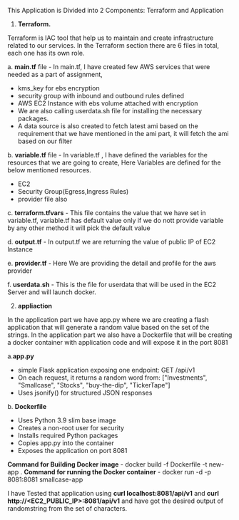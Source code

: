 This Application is Divided into 2 Components:  Terraform and Application

1. **Terraform.**

Terraform is IAC tool that help us to maintain and create infrastructure related to our services.
In the Terraform section there are 6 files in total, each one has its own role.

a. **main.tf** file - In main.tf,  I have created few AWS services that were needed as a part of assignment,
   - kms_key for ebs encryption
   - security group with inbound and outbound rules defined
   - AWS EC2 Instance with ebs volume attached with encryption
   - We are also calling userdata.sh file for installing the necessary packages.
   - A data source is also created to fetch latest ami based on the requirement that we have mentioned in the ami part, it will fetch the ami based on our filter

b. **variable.tf** file - In variable.tf , I have defined the variables for the resources that we are going to create, Here Variables are defined for the below mentioned resources.
   - EC2
   - Security Group(Egress,Ingress Rules)
   - provider file also

c. **terraform.tfvars** - This file contains the value that we have set in variable.tf, variable.tf has default value only if we do nott provide variable by any other method it will pick the default value

d. **output.tf** - In output.tf we are returning the value of public IP of EC2 Instance

e. **provider.tf** -  Here We are providing the detail and profile for the aws provider

f. **userdata.sh** - This is the file for userdata that will be used in the EC2 Server and will launch docker.

2. **appliaction**

In the application part we have app.py where we are creating a flash application that will generate a random value based on the set of the strings.
In the application part we also have a Dockerfile that will be creating a docker container with application code and will expose it in the port 8081

a.**app.py**
  - simple Flask application exposing one endpoint: GET /api/v1
  - On each request, it returns a random word from:
    ["Investments", "Smallcase", "Stocks", "buy-the-dip", "TickerTape"]
  - Uses jsonify() for structured JSON responses

b. **Dockerfile**
  - Uses Python 3.9 slim base image
  - Creates a non-root user for security
  - Installs required Python packages
  - Copies app.py into the container
  - Exposes the application on port 8081

**Command for Building Docker image** - docker build -f Dockerfile -t new-app .
**Command for running the Docker container** - docker run -d -p 8081:8081 smallcase-app

I have Tested that application using **curl localhost:8081/api/v1**  and **curl http://<EC2_PUBLIC_IP>:8081/api/v1** and have got the desired output of randomstring from the set of characters.










  
